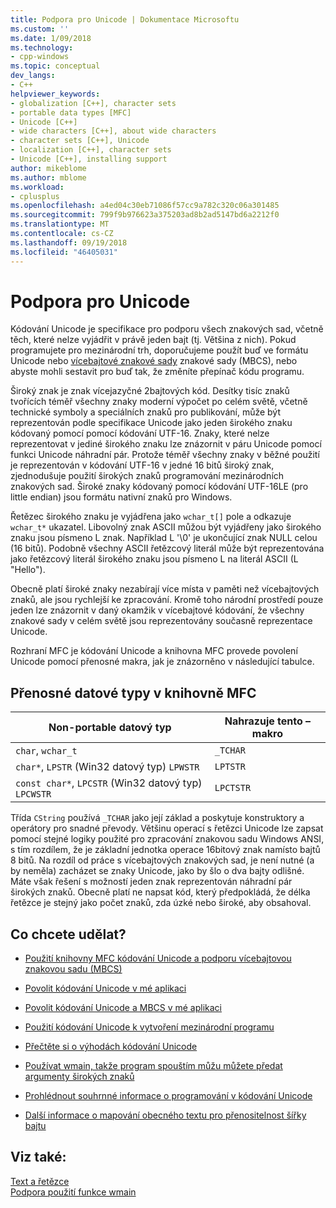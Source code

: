 ```yaml
---
title: Podpora pro Unicode | Dokumentace Microsoftu
ms.custom: ''
ms.date: 1/09/2018
ms.technology:
- cpp-windows
ms.topic: conceptual
dev_langs:
- C++
helpviewer_keywords:
- globalization [C++], character sets
- portable data types [MFC]
- Unicode [C++]
- wide characters [C++], about wide characters
- character sets [C++], Unicode
- localization [C++], character sets
- Unicode [C++], installing support
author: mikeblome
ms.author: mblome
ms.workload:
- cplusplus
ms.openlocfilehash: a4ed04c30eb71086f57cc9a782c320c06a301485
ms.sourcegitcommit: 799f9b976623a375203ad8b2ad5147bd6a2212f0
ms.translationtype: MT
ms.contentlocale: cs-CZ
ms.lasthandoff: 09/19/2018
ms.locfileid: "46405031"
---
```

# <a name="support-for-unicode"></a>Podpora pro Unicode

Kódování Unicode je specifikace pro podporu všech znakových sad, včetně těch, které nelze vyjádřit v právě jeden bajt (tj. Většina z nich). Pokud programujete pro mezinárodní trh, doporučujeme použít buď ve formátu Unicode nebo [vícebajtové znakové sady](../text/support-for-multibyte-character-sets-mbcss.md) znakové sady (MBCS), nebo abyste mohli sestavit pro buď tak, že změníte přepínač kódu programu.

Široký znak je znak vícejazyčné 2bajtových kód. Desítky tisíc znaků tvořících téměř všechny znaky moderní výpočet po celém světě, včetně technické symboly a speciálních znaků pro publikování, může být reprezentován podle specifikace Unicode jako jeden širokého znaku kódovaný pomocí pomocí kódování UTF-16. Znaky, které nelze reprezentovat v jediné širokého znaku lze znázornit v páru Unicode pomocí funkci Unicode náhradní pár. Protože téměř všechny znaky v běžné použití je reprezentován v kódování UTF-16 v jedné 16 bitů široký znak, zjednodušuje použití širokých znaků programování mezinárodních znakových sad. Široké znaky kódovaný pomocí kódování UTF-16LE (pro little endian) jsou formátu nativní znaků pro Windows.

Řetězec širokého znaku je vyjádřena jako `wchar_t[]` pole a odkazuje `wchar_t*` ukazatel. Libovolný znak ASCII můžou být vyjádřeny jako širokého znaku jsou písmeno L znak. Například L '\0' je ukončující znak NULL celou (16 bitů). Podobně všechny ASCII řetězcový literál může být reprezentována jako řetězcový literál širokého znaku jsou písmeno L na literál ASCII (L "Hello").

Obecně platí široké znaky nezabírají více místa v paměti než vícebajtových znaků, ale jsou rychlejší ke zpracování. Kromě toho národní prostředí pouze jeden lze znázornit v daný okamžik v vícebajtové kódování, že všechny znakové sady v celém světě jsou reprezentovány současně reprezentace Unicode.

Rozhraní MFC je kódování Unicode a knihovna MFC provede povolení Unicode pomocí přenosné makra, jak je znázorněno v následující tabulce.

## <a name="portable-data-types-in-mfc"></a>Přenosné datové typy v knihovně MFC

|Non-portable datový typ|Nahrazuje tento – makro|
|-----------------------------|----------------------------|
|`char`, `wchar_t`|`_TCHAR`|
|`char*`, `LPSTR` (Win32 datový typ) `LPWSTR`|`LPTSTR`|
|`const char*`, `LPCSTR` (Win32 datový typ) `LPCWSTR`|`LPCTSTR`|

Třída `CString` používá `_TCHAR` jako její základ a poskytuje konstruktory a operátory pro snadné převody. Většinu operací s řetězci Unicode lze zapsat pomocí stejné logiky použité pro zpracování znakovou sadu Windows ANSI, s tím rozdílem, že je základní jednotka operace 16bitový znak namísto bajtů 8 bitů. Na rozdíl od práce s vícebajtových znakových sad, je není nutné (a by neměla) zacházet se znaky Unicode, jako by šlo o dva bajty odlišné. Máte však řešení s možností jeden znak reprezentován náhradní pár širokých znaků. Obecně platí ne napsat kód, který předpokládá, že délka řetězce je stejný jako počet znaků, zda úzké nebo široké, aby obsahoval.

## <a name="what-do-you-want-to-do"></a>Co chcete udělat?

- [Použití knihovny MFC kódování Unicode a podporu vícebajtovou znakovou sadu (MBCS)](../atl-mfc-shared/unicode-and-multibyte-character-set-mbcs-support.md)

- [Povolit kódování Unicode v mé aplikaci](../text/international-enabling.md)

- [Povolit kódování Unicode a MBCS v mé aplikaci](../text/internationalization-strategies.md)

- [Použití kódování Unicode k vytvoření mezinárodní programu](../text/unicode-programming-summary.md)

- [Přečtěte si o výhodách kódování Unicode](../text/benefits-of-character-set-portability.md)

- [Používat wmain, takže program spouštím můžu můžete předat argumenty širokých znaků](../text/support-for-using-wmain.md)

- [Prohlédnout souhrnné informace o programování v kódování Unicode](../text/unicode-programming-summary.md)

- [Další informace o mapování obecného textu pro přenositelnost šířky bajtu](../text/generic-text-mappings-in-tchar-h.md)

## <a name="see-also"></a>Viz také:

[Text a řetězce](../text/text-and-strings-in-visual-cpp.md)<br/>
[Podpora použití funkce wmain](../text/support-for-using-wmain.md)